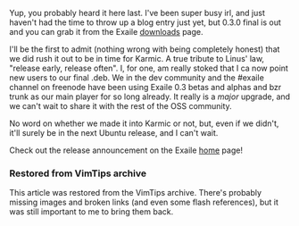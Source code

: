 <!-- :metadata:

title: Exaile 0.3.0 final released!
tags: Exaile, Programming, Linux, Python
publishedAt: 2009-08-27T16:24:48-0700
summary:

Yup, you probably heard it here last.  I've been super busy irl,  and just
haven't had the time to throw up a blog entry just yet, but 0.3.0 final is out
and you can grab it from the Exaile <a
href='http://www.exaile.org/downloads'>downloads</a> page.

-->

Yup, you probably heard it here last.  I've been super busy irl,  and just
haven't had the time to throw up a blog entry just yet, but 0.3.0 final is out
and you can grab it from the Exaile <a
href='http://www.exaile.org/downloads'>downloads</a> page.

I'll be the first to admit (nothing wrong with being completely honest) that we
did rush it out to be in time for Karmic.  A true tribute to Linus' law,
"release early, release often".  I, for one, am really stoked that I ca now
point new users to our final .deb.  We in the dev community and the #exaile
channel on freenode have been using Exaile 0.3 betas and alphas and bzr trunk
as our main player for so long already.  It really is a *major* upgrade, and we
can't wait to share it with the rest of the OSS community.

No word on whether we made it into Karmic or not, but, even if we didn't, it'll
surely be in the next Ubuntu release, and I can't wait.

Check out the release announcement on the Exaile <a
href='http://www.exaile.org'>home</a> page!

<div class="restored-from-archive">
  <h3>Restored from VimTips archive</h3>
  <p>
  This article was restored from the VimTips archive. There's probably
  missing images and broken links (and even some flash references), but it
  was still important to me to bring them back.
  </p>
</div>
